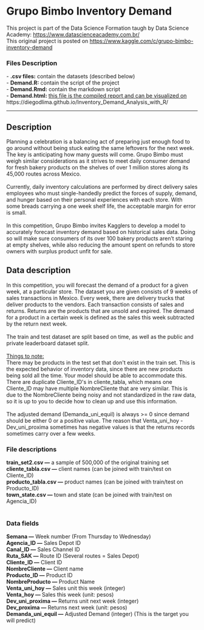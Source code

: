 # Grupo Bimbo Inventory Demand
This project is part of the Data Science Formation taugh by Data Science Academy: https://www.datascienceacademy.com.br/
<br />
This original project is posted on https://www.kaggle.com/c/grupo-bimbo-inventory-demand
<br />
<h3>Files Description</h3>
- <b>.csv files:</b> contain the datasets (described below)<br />
- <b>Demand.R:</b> contain the script of the project<br />
- <b>Demand.Rmd:</b> contain the markdown script<br />
- <b>Demand.html:</b> <u>this file is the compiled report and can be visualized on</u> https://diegodlima.github.io/Inventory_Demand_Analysis_with_R/
<hr />
<h2>Description</h2>
Planning a celebration is a balancing act of preparing just enough food to go around without being stuck eating the same leftovers for the next week. The key is anticipating how many guests will come. Grupo Bimbo must weigh similar considerations as it strives to meet daily consumer demand for fresh bakery products on the shelves of over 1 million stores along its 45,000 routes across Mexico.
<br /><br />
Currently, daily inventory calculations are performed by direct delivery sales employees who must single-handedly predict the forces of supply, demand, and hunger based on their personal experiences with each store. With some breads carrying a one week shelf life, the acceptable margin for error is small.
<br /><br />
In this competition, Grupo Bimbo invites Kagglers to develop a model to accurately forecast inventory demand based on historical sales data. Doing so will make sure consumers of its over 100 bakery products aren’t staring at empty shelves, while also reducing the amount spent on refunds to store owners with surplus product unfit for sale.
<h2>Data description</h2>
In this competition, you will forecast the demand of a product for a given week, at a particular store. The dataset you are given consists of 9 weeks of sales transactions in Mexico. Every week, there are delivery trucks that deliver products to the vendors. Each transaction consists of sales and returns. Returns are the products that are unsold and expired. The demand for a product in a certain week is defined as the sales this week subtracted by the return next week.
<br /><br />
The train and test dataset are split based on time, as well as the public and private leaderboard dataset split.
<br /><br />
<u>Things to note:</u>
<br />
There may be products in the test set that don't exist in the train set. This is the expected behavior of inventory data, since there are new products being sold all the time. Your model should be able to accommodate this.
There are duplicate Cliente_ID's in cliente_tabla, which means one Cliente_ID may have multiple NombreCliente that are very similar. This is due to the NombreCliente being noisy and not standardized in the raw data, so it is up to you to decide how to clean up and use this information. 
<br /><br />
The adjusted demand (Demanda_uni_equil) is always >= 0 since demand should be either 0 or a positive value. The reason that Venta_uni_hoy - Dev_uni_proxima sometimes has negative values is that the returns records sometimes carry over a few weeks.
<br />
<h3>File descriptions</h3>
<b>train_set2.csv —</b> a sample of 500,000 of the original training set<br />
<b>cliente_tabla.csv —</b> client names (can be joined with train/test on Cliente_ID)<br />
<b>producto_tabla.csv —</b> product names (can be joined with train/test on Producto_ID)<br />
<b>town_state.csv —</b> town and state (can be joined with train/test on Agencia_ID)<br />
<br />
<h3>Data fields</h3>
<b>Semana —</b> Week number (From Thursday to Wednesday)<br />
<b>Agencia_ID —</b> Sales Depot ID<br />
<b>Canal_ID —</b> Sales Channel ID<br />
<b>Ruta_SAK —</b> Route ID (Several routes = Sales Depot)<br />
<b>Cliente_ID —</b> Client ID<br />
<b>NombreCliente —</b> Client name<br />
<b>Producto_ID —</b> Product ID<br />
<b>NombreProducto —</b> Product Name<br />
<b>Venta_uni_hoy —</b> Sales unit this week (integer)<br />
<b>Venta_hoy —</b> Sales this week (unit: pesos)<br />
<b>Dev_uni_proxima —</b> Returns unit next week (integer)<br />
<b>Dev_proxima —</b> Returns next week (unit: pesos)<br />
<b>Demanda_uni_equil —</b> Adjusted Demand (integer) (This is the target you will predict)<br />
